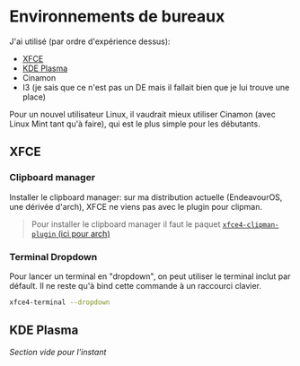 # Environnements de bureaux

J'ai utilisé (par ordre d'expérience dessus):

- [XFCE](#xfce)
- [KDE Plasma](#kde-plasma)
- Cinamon
- I3 (je sais que ce n'est pas un DE mais il fallait bien que je lui trouve une place)

Pour un nouvel utilisateur Linux, il vaudrait mieux utiliser Cinamon (avec Linux Mint tant qu'à faire), qui est le plus simple pour les débutants.

## XFCE

### Clipboard manager

Installer le clipboard manager: sur ma distribution actuelle (EndeavourOS, une dérivée d'arch), XFCE ne viens pas avec le plugin pour clipman.
> Pour installer le clipboard manager il faut le paquet [`xfce4-clipman-plugin` (ici pour arch)](https://archlinux.org/packages/extra/x86_64/xfce4-clipman-plugin/)

### Terminal Dropdown

Pour lancer un terminal en "dropdown", on peut utiliser le terminal inclut par défault.
Il ne reste qu'à bind cette commande à un raccourci clavier.

```bash
xfce4-terminal --dropdown
```

## KDE Plasma

*Section vide pour l'instant*
